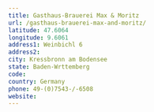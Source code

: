 ```yaml
---
title: Gasthaus-Brauerei Max & Moritz
url: /gasthaus-brauerei-max-and-moritz/
latitude: 47.6064
longitude: 9.6061
address1: Weinbichl 6
address2: 
city: Kressbronn am Bodensee
state: Baden-Wrttemberg
code: 
country: Germany
phone: 49-(0)7543-/-6508
website: 
---
```



